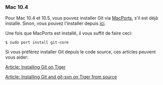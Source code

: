 ### Mac 10.4 ###

Pour Mac 10.4 et 10.5, vous pouvez installer Git via [MacPorts](http://www.macports.org/), 
s'il est déjà installé. Sinon, vous pouvez l'installer depuis [ici](http://www.macports.org/install.php).

Une fois que MacPorts est installé, il vous suffit de faire ceci:

    $ sudo port install git-core

Si vous préférez installer Git depuis le code source, ces articles peuvent vous aider:

[Article: Installing Git on Tiger](http://rails.wincent.com/wiki/Installing_Git_1.5.2.3_on_Mac_OS_X_Tiger)

[Article: Installing Git and git-svn on Tiger from source](http://larrytheliquid.com/2007/12/29/compiling-git-and-git-svn-on-osx-tiger/)